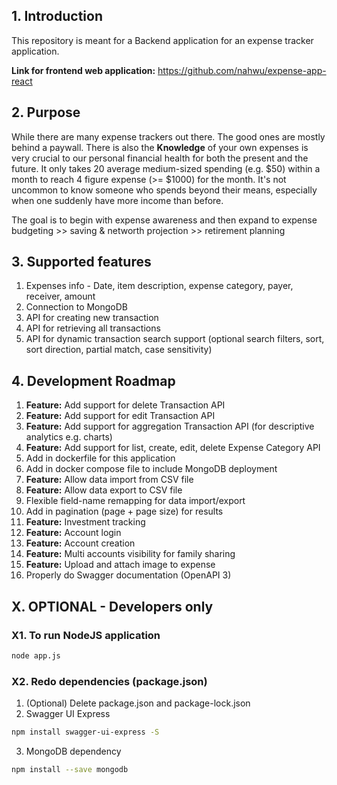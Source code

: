 ## 1. Introduction
This repository is meant for a Backend application for an expense tracker application.

**Link for frontend web application:** https://github.com/nahwu/expense-app-react

## 2. Purpose
While there are many expense trackers out there. The good ones are mostly behind a paywall. 
There is also the 
**Knowledge** of your own expenses is very crucial to our personal financial health for both the present and the future.
It only takes 20 average medium-sized spending (e.g. $50) within a month to reach 4 figure expense (>= $1000) for the month.
It's not uncommon to know someone who spends beyond their means, especially when one suddenly have more income than before. 

The goal is to begin with expense awareness and then expand to expense budgeting >> saving & networth projection >> retirement planning


## 3. Supported features
1. Expenses info - Date, item description, expense category, payer, receiver, amount
1. Connection to MongoDB
1. API for creating new transaction
1. API for retrieving all transactions
1. API for dynamic transaction search support (optional search filters, sort, sort direction, partial match, case sensitivity)


## 4. Development Roadmap
1. **Feature:** Add support for delete Transaction API
1. **Feature:** Add support for edit Transaction API
1. **Feature:** Add support for aggregation Transaction API (for descriptive analytics e.g. charts)
1. **Feature:** Add support for list, create, edit, delete Expense Category API
1. Add in dockerfile for this application
1. Add in docker compose file to include MongoDB deployment
1. **Feature:** Allow data import from CSV file
1. **Feature:** Allow data export to CSV file
1. Flexible field-name remapping for data import/export
1. Add in pagination (page + page size) for results
1. **Feature:** Investment tracking
1. **Feature:** Account login
1. **Feature:** Account creation
1. **Feature:** Multi accounts visibility for family sharing
1. **Feature:** Upload and attach image to expense
1. Properly do Swagger documentation (OpenAPI 3)


## X. OPTIONAL - Developers only

### X1. To run NodeJS application
```sh
node app.js
```

### X2. Redo dependencies (package.json)
1. (Optional) Delete package.json and package-lock.json
2. Swagger UI Express
```sh
npm install swagger-ui-express -S
```
3. MongoDB dependency
```sh
npm install --save mongodb
```
